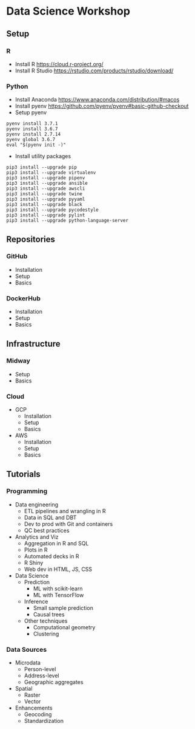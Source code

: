 # Data Science Workshop

## Setup

### R
* Install R
https://cloud.r-project.org/
* Install R Studio
https://rstudio.com/products/rstudio/download/

### Python
* Install Anaconda
https://www.anaconda.com/distribution/#macos
* Install pyenv
https://github.com/pyenv/pyenv#basic-github-checkout
* Setup pyenv
```
pyenv install 3.7.1
pyenv install 3.6.7
pyenv install 2.7.14
pyenv global 3.6.7
eval "$(pyenv init -)"
```
* Install utility packages
```
pip3 install --upgrade pip
pip3 install --upgrade virtualenv
pip3 install --upgrade pipenv
pip3 install --upgrade ansible
pip3 install --upgrade awscli
pip3 install --upgrade twine
pip3 install --upgrade pyyaml
pip3 install --upgrade black
pip3 install --upgrade pycodestyle
pip3 install --upgrade pylint
pip3 install --upgrade python-language-server
```

## Repositories
### GitHub 
* Installation
* Setup
* Basics
### DockerHub 
* Installation
* Setup
* Basics

## Infrastructure
### Midway 
* Setup
* Basics
### Cloud 
* GCP 
  * Installation
  * Setup
  * Basics
* AWS
  * Installation
  * Setup
  * Basics

## Tutorials

### Programming
* Data engineering
  * ETL pipelines and wrangling in R
  * Data in SQL and DBT
  * Dev to prod with Git and containers 
  * QC best practices
* Analytics and Viz
  * Aggregation in R and SQL
  * Plots in R
  * Automated decks in R
  * R Shiny
  * Web dev in HTML, JS, CSS
* Data Science
  * Prediction
    * ML with scikit-learn 
    * ML with TensorFlow
  * Inference
    * Small sample prediction
    * Causal trees
  * Other techniques
    * Computational geometry
    * Clustering

### Data Sources
* Microdata
  * Person-level
  * Address-level
  * Geographic aggregates
* Spatial
  * Raster
  * Vector
* Enhancements
  * Geocoding
  * Standardization

